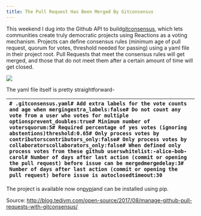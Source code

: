 ```yaml
---
title: The Pull Request Has Been Merged By Gitconsensus
---
```


This weekend I dug into the Github API to build[gitconsensus](https://github.com/tedivm/GitConsensus), which lets communities create truly democratic projects using Reactions as a voting mechanism. Projects can define consensus rules \(minimum age of pull request, quorum for votes, threshold needed for passing\) using a yaml file in their project root. Pull Requests that meet the consensus rules will get merged, and those that do not meet them after a certain amount of time will get closed.

[![](http://blog.tedivm.com/wp-content/uploads/2017/08/gitconsensus_votes-852x1024.png)](http://blog.tedivm.com/wp-content/uploads/2017/08/gitconsensus_votes.png)

The yaml file itself is pretty straightforward-

| `# .gitconsensus.yaml# Add extra labels for the vote counts and age when mergingextra_labels:false# Do not count any vote from a user who votes for multiple optionsprevent_doubles:true# Minimum number of votersquorum:5# Required percentage of yes votes (ignoring abstentions)threshold:0.65# Only process votes by contributorscontributors_only:false# Only process votes by collaboratorscollaborators_only:false# When defined only process votes from these github userswhitelist:-alice-bob-carol# Number of days after last action (commit or opening the pull request) before issue can be mergedmergedelay:3# Number of days after last action (commit or opening the pull request) before issue is autoclosedtimeout:30` |
| :--- |


The project is available now on[pypi](https://pypi.python.org/pypi/gitconsensus)and can be installed using pip.



Source: http://blog.tedivm.com/open-source/2017/08/manage-github-pull-requests-with-gitconsensus/

